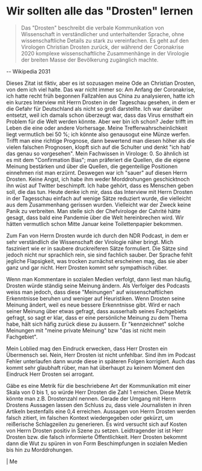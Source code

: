 # Wir sollten alle das "Drosten" lernen

> Das "Drosten" beschreibt die verbale Kommunikation von Wissenschaft in verständlicher und unterhaltender Sprache, ohne 
wissenschaftliche Details zu stark zu vereinfachen. Es geht auf den Virologen Christian Drosten zurück, der während der Coronakrise
2020 komplexe wissenschaftliche Zusammenhänge in der Virologie der breiten Masse der Bevölkerung zugänglich machte. 

-- Wikipedia 2031

Dieses Zitat ist fiktiv, aber es ist sozusagen meine Ode an Christian Drosten, von dem ich viel halte. Das war nicht immer so:
Am Anfang der Coronakrise, ich hatte recht früh begonnen Fallzahlen aus China zu analysieren, hatte ich ein kurzes Interview mit Herrn Drosten in der Tageschau gesehen,
in dem er die Gefahr für Deutschland als nicht so groß darstellte. Ich war darüber entsetzt, weil ich damals schon überzeugt war, dass das Virus 
ernsthaft ein Problem für die Welt werden könnte. Aber wer bin ich schon? Jeder trifft im Leben die eine oder andere Vorhersage. Meine Trefferwahrscheinlichkeit
liegt vermutlich bei 50 %; ich könnte also genausogut eine Münze werfen. Trifft man eine richtige Prognose, dann bewertend man diesen höher als die vielen falschen Prognosen, klopft sich auf die Schulter und denkt "ich hab' das genau so vorgesehen". Mein Fachwissen in Virologe: 0. So ähnlich ist es mit dem
"Confirmation Bias"; man präferiert die Quellen, die die eigene Meinung bestärken und über die Quellen, die gegenteilige Positionen einnehmen rist man erzürnt. Deswegen war ich "sauer" auf diesen Herrn Drosten. 
Keine Angst, ich habe ihm weder Morddrohungen geschicktnoch ihn wüst auf Twitter beschimpft. Ich habe gehört, dass es Menschen geben soll, die das tun. Heute denke ich mir, dass das Interview mit Herrn
Drosten in der Tagesschau einfach auf wenige Sätze reduziert wurde, die vielleicht aus dem Zusammenhang gerissen wurden. Vielleicht war der Zweck keine Panik zu verbreiten. Man stelle sich
der Chefvirologe der Cahrité hätte gesagt, dass bald eine Pandemie über die Welt hereinbrechen wird. Wir hätten vermutlich schon Mitte Januar keine Toilettenpapier bekommen.

Zum Fan von Herrn Drosten wurde ich durch den NDR Podcast, in dem er sehr verständlich die Wissenschaft der Virologie näher bringt. Mich fasziniert wie er in saubere druckreiferen Sätze formuliert.
Die Sätze sind jedoch nicht nur sprachlich rein, sie sind fachlich sauber. Der Sprache fehlt jegliche Flapsigkeit, was trocken zurnächst erscheinen mag, das sie aber ganz und gar nicht. Herr Drosten
kommt sehr sympathisch rüber.

Wenn man Kommentare in sozialen Medien verfolgt, dann liest man häufig, Drosten würde ständig seine Meinung ändern. Als Verfolger des Podcasts weiss man jedoch, dass diese "Meinungen" auf wissenschaftlichen
Erkenntnisse beruhen und weniger auf Heuristiken. Wenn Drosten seine Meinung ändert, weil es neue bessere Erkenntnisse gibt. Wird er nach seiner Meinung über etwas gefragt, dass ausserhalb seines Fachgebiets
gefragt, so sagt er klar, dass er eine persönliche Meinung zu dem Thema habe, hält sich häfig zurück diese zu äussern. Er "kennzeichnet" solche Meinungen mit "meine private Meinung" bzw "das ist nicht mein Fachgebiet". 

Mein Loblied mag den Eindruck erwecken, dass Herr Drosten ein Übermensch sei. Nein, Herr Drosten ist nicht unfehlbar. Sind ihm im Podcast Fehler unterlaufen dann wurde diese in späteren Folgen korrigiert.
Auch das kommt sehr glaubhaft rüber, man hat überhaupt zu keinem Moment den Eindruck Herr Drosten sei arrogant.

Gäbe es eine Metrik für die beschriebene Art der Kommunikation mit einer Skala von 0 bis 1, so würde Herr Drosten die Zahl 1 erreichen. Diese Metrik könnte man z.B. Drostenzahl nennen. Gerade der Umgang mit Herrn Drostens Aussagen lassen den Schluss zu, dass viele Journalisten in ihren Artikeln bestenfalls eine 0,4 erreichen. Aussagen von Herrn Drosten werden falsch zitiert, im falschen Kontext wiedergegeben oder gekürzt, um
reißerische Schlagzeilen zu generieren. Es wird versucht sich auf Kosten von Herrn Drosten positiv in Szene zu setzen. Leidtragender ist ist Herr Drosten bzw. die falsch informierte Öffentlichkeit. Herr Drosten 
bekommt dann die Wut zu spüren in von Form Beschimpfungen in sozialen Medien bis hin zu Morddrohungen.

| Me
